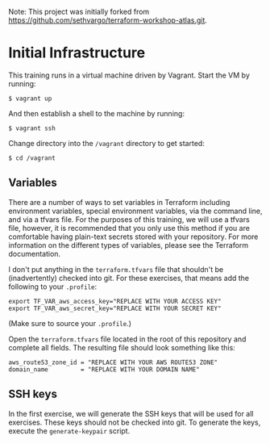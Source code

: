 Note: This project was initially forked from https://github.com/sethvargo/terraform-workshop-atlas.git. 

Initial Infrastructure
======================
This training runs in a virtual machine driven by Vagrant. Start the VM by
running:

    $ vagrant up

And then establish a shell to the machine by running:

    $ vagrant ssh

Change directory into the `/vagrant` directory to get started:

    $ cd /vagrant

Variables
---------
There are a number of ways to set variables in Terraform including environment
variables, special environment variables, via the command line, and via a
tfvars file. For the purposes of this training, we will use a tfvars file,
however, it is recommended that you only use this method if you are comfortable
having plain-text secrets stored with your repository. For more information on
the different types of variables, please see the Terraform documentation.

I don't put anything in the `terraform.tfvars` file that shouldn't be (inadvertently)
checked into git. For these exercises, that means add the following to your `.profile`:

```
export TF_VAR_aws_access_key="REPLACE WITH YOUR ACCESS KEY"
export TF_VAR_aws_secret_key="REPLACE WITH YOUR SECRET KEY"
```

(Make sure to source your `.profile`.)

Open the `terraform.tfvars` file located in the root of this repository and
complete all fields.  The resulting file should look something like this:

```
aws_route53_zone_id = "REPLACE WITH YOUR AWS ROUTE53 ZONE"
domain_name         = "REPLACE WITH YOUR DOMAIN NAME"
```

SSH keys
--------
In the first exercise, we will generate the SSH keys that will be used for all exercises.
These keys should not be checked into git. To generate the keys, execute the
`generate-keypair` script.
